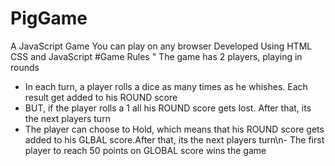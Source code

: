 # PigGame
A JavaScript Game You can play  on any browser Developed Using HTML CSS and JavaScript
#Game Rules " 
The game has 2 players, playing in rounds
- In each turn, a player rolls a dice as many times as he whishes. Each result get added to his ROUND score
- BUT, if the player rolls a 1 all his ROUND score gets lost. After that, its the next players turn
- The player can choose to Hold, which means that his ROUND score gets added to his GLBAL score.After that,
its the next players turn\n- The first player to reach 50 points on GLOBAL score wins the game
